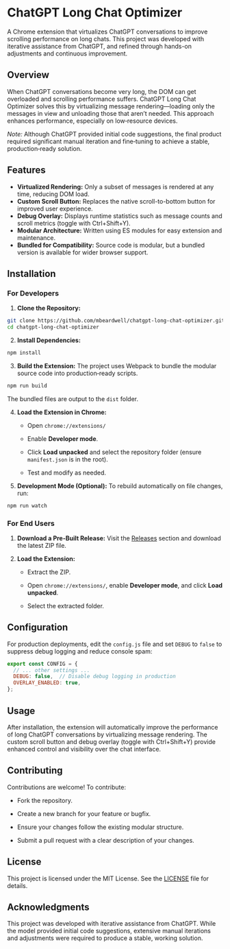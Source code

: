 # ChatGPT Long Chat Optimizer

A Chrome extension that virtualizes ChatGPT conversations to improve scrolling performance on long chats. This project was developed with iterative assistance from ChatGPT, and refined through hands-on adjustments and continuous improvement.

## Overview

When ChatGPT conversations become very long, the DOM can get overloaded and scrolling performance suffers. ChatGPT Long Chat Optimizer solves this by virtualizing message rendering—loading only the messages in view and unloading those that aren’t needed. This approach enhances performance, especially on low‑resource devices.

*Note:* Although ChatGPT provided initial code suggestions, the final product required significant manual iteration and fine‑tuning to achieve a stable, production‑ready solution.

## Features

- **Virtualized Rendering:** Only a subset of messages is rendered at any time, reducing DOM load.
- **Custom Scroll Button:** Replaces the native scroll-to-bottom button for improved user experience.
- **Debug Overlay:** Displays runtime statistics such as message counts and scroll metrics (toggle with Ctrl+Shift+Y).
- **Modular Architecture:** Written using ES modules for easy extension and maintenance.
- **Bundled for Compatibility:** Source code is modular, but a bundled version is available for wider browser support.

## Installation

### For Developers

1. **Clone the Repository:**
```bash
git clone https://github.com/mbeardwell/chatgpt-long-chat-optimizer.git
cd chatgpt-long-chat-optimizer
```

2.  **Install Dependencies:**
    
```bash
npm install
```
    
3.  **Build the Extension:** The project uses Webpack to bundle the modular source code into production‑ready scripts.    

   ```bash
   npm run build
   ```
   
   The bundled files are output to the `dist` folder.
    
4.  **Load the Extension in Chrome:**
    
    *   Open `chrome://extensions/`
        
    *   Enable **Developer mode**.
        
    *   Click **Load unpacked** and select the repository folder (ensure `manifest.json` is in the root).
        
    *   Test and modify as needed.
        
5.  **Development Mode (Optional):** To rebuild automatically on file changes, run:
    
```bash
npm run watch
```
    

### For End Users

1.  **Download a Pre-Built Release:** Visit the [Releases](https://github.com/mbeardwell/chatgpt-long-chat-optimizer/releases) section and download the latest ZIP file.
    
2.  **Load the Extension:**
    
    *   Extract the ZIP.
        
    *   Open `chrome://extensions/`, enable **Developer mode**, and click **Load unpacked**.
        
    *   Select the extracted folder.
        
## Configuration

For production deployments, edit the `config.js` file and set `DEBUG` to `false` to suppress debug logging and reduce console spam:

```js
export const CONFIG = {
  // ... other settings ...
  DEBUG: false,  // Disable debug logging in production
  OVERLAY_ENABLED: true,
};
```

Usage
-----

After installation, the extension will automatically improve the performance of long ChatGPT conversations by virtualizing message rendering. The custom scroll button and debug overlay (toggle with Ctrl+Shift+Y) provide enhanced control and visibility over the chat interface.

Contributing
------------

Contributions are welcome! To contribute:

*   Fork the repository.
    
*   Create a new branch for your feature or bugfix.
    
*   Ensure your changes follow the existing modular structure.
    
*   Submit a pull request with a clear description of your changes.
    

License
-------

This project is licensed under the MIT License. See the [LICENSE](LICENSE) file for details.

Acknowledgments
---------------

This project was developed with iterative assistance from ChatGPT. While the model provided initial code suggestions, extensive manual iterations and adjustments were required to produce a stable, working solution.
